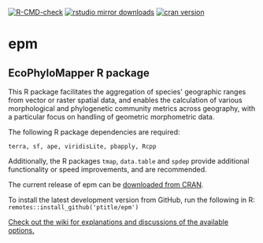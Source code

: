   <!-- badges: start -->
  [![R-CMD-check](https://github.com/ptitle/epm/workflows/R-CMD-check/badge.svg)](https://github.com/ptitle/epm/actions)
  [![rstudio mirror downloads](https://cranlogs.r-pkg.org/badges/epm)](https://github.com/r-hub/cranlogs.app)
  [![cran version](https://www.r-pkg.org/badges/version/epm)](https://cran.r-project.org/package=epm)
  <!-- badges: end -->
# epm
## EcoPhyloMapper R package

This R package facilitates the aggregation of species' geographic ranges from vector or raster spatial data, and enables the calculation of various morphological and phylogenetic community metrics across geography, with a particular focus on handling of geometric morphometric data.

The following R package dependencies are required:

`terra, sf, ape, viridisLite, pbapply, Rcpp`

Additionally, the R packages `tmap`, `data.table` and `spdep` provide additional functionality or speed improvements, and are recommended.

The current release of epm can be [downloaded from CRAN]( https://cran.r-project.org/package=epm).

To install the latest development version from GitHub, run the following in R: `remotes::install_github('ptitle/epm')`

[Check out the wiki for explanations and discussions of the available options.](https://github.com/ptitle/epm/wiki)

